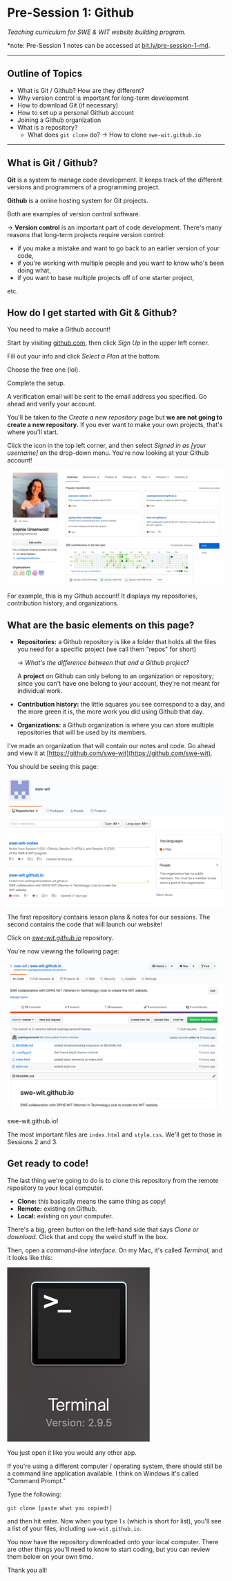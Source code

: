 # Pre-Session 1: Github

*Teaching curriculum for SWE & WIT website building program.*

*note: Pre-Session 1 notes can be accessed at [bit.ly/pre-session-1-md](http://bit.ly/pre-session-1-md).

---

## Outline of Topics

- What is Git / Github? How are they different?
- Why version control is important for long-term development
- How to download Git (if necessary)
- How to set up a personal Github account
- Joining a Github organization
- What is a repository?
    - What does `git clone` do? → How to clone `swe-wit.github.io`

---

## What is Git / Github?

**Git** is a system to manage code development. It keeps track of the different versions and programmers of a programming project.

**Github** is a online hosting system for Git projects. 

Both are examples of version control software.

→ **Version control** is an important part of code development. There's many reasons that long-term projects require version control:

- if you make a mistake and want to go back to an earlier version of your code,
- if you're working with multiple people and you want to know who's been doing what,
- if you want to base multiple projects off of one starter project,

etc. 

## How do I get started with Git & Github?

You need to make a Github account!

Start by visiting [github.com](https://github.com), then click *Sign Up* in the upper left corner. 

Fill out your info and click *Select a Plan* at the bottom. 

Choose the free one (lol). 

Complete the setup. 

A verification email will be sent to the email address you specified. Go ahead and verify your account.

You'll be taken to the *Create a new repository* page but **we are not going to create a new repository.** If you ever want to make your own projects, that's where you'll start. 

Click the icon in the top left corner, and then select *Signed in as [your username]* on the drop-down menu. You're now looking at your Github account!

![](mygithub-7d20d14e-ef4f-414f-a502-b2cb001b954a.png)

For example, this is my Github account! It displays my repositories, contribution history, and organizations. 

## What are the basic elements on this page?

- **Repositories:** a Github repository is like a folder that holds all the files you need for a specific project (we call them "repos" for short)

    → *What's the difference between that and a Github project?*

    A **project** on Github can only belong to an organization or repository; since you can't have one belong to your account, they're not meant for individual work.

- **Contribution history:** the little squares you see correspond to a day, and the more green it is, the more work you did using Github that day.
- **Organizations:** a Github organization is where you can store multiple repositories that will be used by its members.

I've made an organization that will contain our notes and code. Go ahead and view it at [https://github.com/swe-wit](https://github.com/swe-wit). 

You should be seeing this page:

![](swe-wit-8a7d85ee-3e04-4728-8559-20798fe146a2.png)

The first repository contains lesson plans & notes for our sessions. The second contains the code that will launch our website! 

Click on *[swe-wit.github.io](https://github.com/swe-wit/swe-wit.github.io)* repository.

You're now viewing the following page:

![](repo-4cb86ed1-e0e2-4094-ab30-cc4b96704459.png)

swe-wit.github.io!

The most important files are `index.html` and `style.css`. We'll get to those in Sessions 2 and 3. 

## Get ready to code!

The last thing we're going to do is to clone this repository from the remote repository to your local computer. 

- **Clone:** this basically means the same thing as copy!
- **Remote:** existing on Github.
- **Local:** existing on your computer.

There's a big, green button on the left-hand side that says *Clone or download.* Click that and copy the weird stuff in the box. 

Then, open a *command-line interface.* On my Mac, it's called *Terminal,* and it looks like this:

![](terminal-9fdaaf25-ac5e-4ced-9383-e1641de6ce41.png)

You just open it like you would any other app.

If you're using a different computer / operating system, there should still be a command line application available. I think on Windows it's called "Command Prompt."

Type the following:

`git clone [paste what you copied!]`

and then hit enter. Now when you type `ls` (which is short for list), you'll see a list of your files, including `swe-wit.github.io`.

You now have the repository downloaded onto your local computer. There are other things you'll need to know to start coding, but you can review them below on your own time. 

Thank you all!
